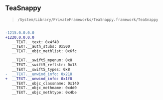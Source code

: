 ## TeaSnappy

> `/System/Library/PrivateFrameworks/TeaSnappy.framework/TeaSnappy`

```diff

-1215.0.0.0.0
+1220.0.0.0.0
   __TEXT.__text: 0x4f40
   __TEXT.__auth_stubs: 0x500
   __TEXT.__objc_methlist: 0x6fc

   __TEXT.__swift5_mpenum: 0x8
   __TEXT.__swift5_reflstr: 0x13
   __TEXT.__swift5_types: 0x8
-  __TEXT.__unwind_info: 0x218
+  __TEXT.__unwind_info: 0x1f8
   __TEXT.__objc_classname: 0x140
   __TEXT.__objc_methname: 0xdd0
   __TEXT.__objc_methtype: 0x4be

```
